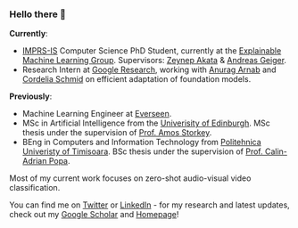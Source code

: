 ### Hello there 👋


**Currently**:
* [IMPRS-IS](https://imprs.is.mpg.de/) Computer Science PhD Student, currently at the [Explainable Machine Learning Group](https://www.eml-unitue.de/). Supervisors: [Zeynep Akata](https://www.eml-unitue.de/people/zeynep-akata) & [Andreas Geiger](https://www.cvlibs.net/).
* Research Intern at [Google Research](https://research.google/teams/perception/), working with [Anurag Arnab](https://anuragarnab.github.io/) and [Cordelia Schmid](https://www.di.ens.fr/willow/people_webpages/cordelia/) on efficient adaptation of foundation models.  


**Previously**:
* Machine Learning Engineer at [Everseen](https://everseen.com/).
* MSc in Artificial Intelligence from the [Univerisity of Edinburgh](https://www.ed.ac.uk/). MSc thesis under the supervision of [Prof. Amos Storkey](https://www.bayeswatch.com/).
* BEng in Computers and Information Technology from [Politehnica Univeristy of Timisoara](https://www.upt.ro/Universitatea-Politehnica-Timisoara_en.html). BSc thesis under the supervision of [Prof. Calin-Adrian Popa](https://sites.google.com/site/popacalinadrian/).

Most of my current work focuses on zero-shot audio-visual video classification.

You can find me on [Twitter](https://twitter.com/MerceaOtniel) or [LinkedIn](https://www.linkedin.com/in/otniel-bogdan-mercea-76b742125/) - for my research and latest updates, check out my [Google Scholar](https://scholar.google.com/citations?user=eSPY7nMAAAAJ&hl=en) and [Homepage](https://merceaotniel.github.io/)!

